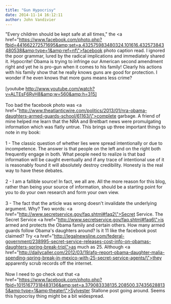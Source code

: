 ```yaml
---
title: "Gun Hypocrisy"
date: 2014-11-14 16:12:11
author: John Vandivier
---
```




\"Every children should be kept safe at all times,\" the <a href=\"https://www.facebook.com/photo.php?fbid=441662272571695&amp;set=a.432575983480324.101616.432573843480538&amp;type=1&amp;ref=nf\">facebook photo</a> caption read. I ignored the poor grammar, lured by the radical implications and immediately shared it. Hypocrite! Obama is trying to infringe our American second amendment right and yet he is pro-gun when it comes to his family! Clearly his actions with his family show that he really knows guns are good for protection. I wonder if he even knows that more guns means less crime?<br /><br />[youtube http://www.youtube.com/watch?v=ALTEsF6RyH8&amp;w=560&amp;h=315]<br /><br />Too bad the facebook photo was <a href=\"http://www.theatlanticwire.com/politics/2013/01/nra-obama-daughters-armed-guards-school/61163/\">complete garbage</a>. A friend of mine helped me learn that the NRA and Breitbart news were promulgating information which was flatly untrue. This brings up three important things to note in my book:<br /><br />1 - The classic question of whether lies were spread intentionally or due to incompetence. The answer is that people on the left and on the right both frequently engage in both. What people need to realize is that bad information will be caught eventually and if any trace of intentional use of it is reasonably found it will absolutely destroy credibility. Honesty is the real way to have these debates.<br /><br />2 - I am a fallible source! In fact, we all are. All the more reason for this blog, rather than being your source of information, should be a starting point for you to do your own research and form your own view.<br /><br />3 - The fact that the article was wrong doesn't invalidate the underlying argument. Why? Two words: <a href=\"http://www.secretservice.gov/faq.shtml#faq2\">Secret Service</a>. The Secret Service <a href=\"http://www.secretservice.gov/faq.shtml#faq6\">is armed</a> and protects the Obama family and certain others. How many armed guards follow Obama's daughters around? Is it 11 like the facebook post claimed? Try <a href=\"http://legalnewsline.com/federal-government/238995-secret-service-releases-cost-info-on-obamas-daughters-spring-break-trip\">as much as 25</a>. Although <a href=\"http://dailycaller.com/2012/03/19/afp-report-obama-daughter-malia-spending-spring-break-in-mexico-with-25-secret-service-agents/\">they apparently scrub records</a> off the internet.<br /><br />Now I need to go check out that <a href=\"https://www.facebook.com/photo.php?fbid=10151677318483136&amp;set=a.379083338135.208500.374356288135&amp;type=1&amp;theater\">Sylvester Stallone post</a> going around. Seems this hypocrisy thing might be a bit widespread.